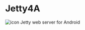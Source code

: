 Jetty4A
=======
![icon](https://raw.github.com/Centny/Jetty4A/master/j4a.png "Jy4a")
Jetty web server for Android
